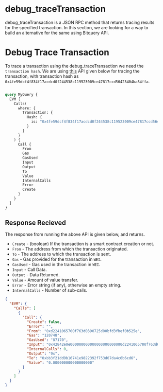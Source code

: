 # debug_traceTransaction

debug_traceTransaction is a JSON RPC method that returns tracing results for the specified transaction. In this section, we are looking for a way to build an alternative for the same using Bitquery API.


# Debug Trace Transaction

To trace a transaction using the debug_traceTransaction we need the `transaction hash`. We are using [this](https://ide.bitquery.io/debug_traceTransaction) API given below for tracing the transaction, with transaction hash as `0x4fe59dcf4f834f17acdcd0f244538c119523009ce47817ccd56423404ba34ffa`.

``` graphql

query MyQuery {
  EVM {
    Calls(
      where: {
        Transaction: {
          Hash: {
            is: "0x4fe59dcf4f834f17acdcd0f244538c119523009ce47817ccd56423404ba34ffa"
          }
        }
      }
    ) {
      Call {
        From
        Gas
        GasUsed
        Input
        Output
        To
        Value
        InternalCalls
        Error
        Create
      }
    }
  }
}

```

## Response Recieved

The response from running the above API is given below, and returns.

- `Create` - (boolean) If the transaction is a smart contract creation or not.
- `From` - The address from which the transaction originated.
- `To` - The address to which the transaction is sent.
- `Gas` - Gas provided for the transaction in `WEI`.
- `GasUsed` - Gas used in the transaction in `WEI`.
- `Input` - Call Data.
- `Output` - Data Returned.
- `Value` - Amount of value transfer.
- `Error` - Error string (if any), otherwise an empty string.
- `InternalCalls` - Number of sub-calls.

``` json
{
  "EVM": {
    "Calls": [
      {
        "Call": {
          "Create": false,
          "Error": "",
          "From": "0xd2241065700f763d0390725d00bfd3fbef0b525e",
          "Gas": "120748",
          "GasUsed": "87170",
          "Input": "0x42842e0e000000000000000000000000d2241065700f763d0390725d00bfd3fbef0b525e000000000000000000000000ad6df549cc5c3427fe2c54207620e3555c4350aa000000000000000000000000000000000000000000000000000000000000057e",
          "InternalCalls": 0,
          "Output": "0x",
          "To": "0xbb3f21dd9b16741e9822392f753d07da4c6b6cd6",
          "Value": "0.000000000000000000"
        }
      }
    ]
  }
}

```